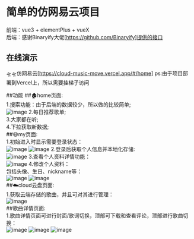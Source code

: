 # 简单的仿网易云项目
前端：vue3 + elementPlus + vueX \
后端：感谢Binaryify大佬[https://github.com/Binaryify]提供的接口

## 在线演示
🛸🛸仿网易云[https://cloud-music-move.vercel.app/#/home]
ps:由于项目部署到Vercel上，所以需要挂梯子访问

##功能
##🏚️home页面:\
  1.搜索功能：由于后端的数据较少，所以做的比较简单;\
  ![image](https://user-images.githubusercontent.com/100813306/199457815-a46117cc-ceaa-4317-8843-23ae82eee185.png)
  2.每日推荐歌单;\
  3.大家都在听;\
  4.下拉获取新数据;\
##😃my页面:\
  1.初始进入时显示需要登录状态：\
  ![image](https://user-images.githubusercontent.com/100813306/199456767-f630ae69-08b9-4941-b05e-0eb216146261.png)
  ![image](https://user-images.githubusercontent.com/100813306/199457035-0b04d67b-6eff-4c63-9af4-92648fca4d52.png)
  2.登录后获取个人信息并本地化存储:\
  ![image](https://user-images.githubusercontent.com/100813306/199457191-ce549c26-bcea-4669-9b71-bc930c7e0603.png)
  3.查看个人资料详情功能：\
  ![image](https://user-images.githubusercontent.com/100813306/199457389-00d4b839-d90f-49c1-b2f6-4a98db424e99.png)
  4.修改个人资料：\
  包括头像、生日、nickname等：\
  ![image](https://user-images.githubusercontent.com/100813306/199457583-ac12cf71-217e-46a7-8c33-951811002f81.png)
  ![image](https://user-images.githubusercontent.com/100813306/199457629-bc40085a-f348-418e-9a88-cdffb4ba15ea.png)\
##☁️cloud云盘页面:\
  1.获取云端存储的歌曲，并且可对其进行管理：\
  ![image](https://user-images.githubusercontent.com/100813306/199458294-99edddef-ae8e-4a1a-b24e-964eac4b5ef7.png)\
##歌曲详情页面:\
  1.歌曲详情页面可进行封面/歌词切换，顶部可下载和查看评论，顶部进行歌曲切换：\
  ![image](https://user-images.githubusercontent.com/100813306/199458768-e409f88f-8a8d-438b-8852-d0f4e287437b.png)
  ![image](https://user-images.githubusercontent.com/100813306/199458801-27b3c616-7302-4bca-9ece-0c4a74067ff9.png)
  ![image](https://user-images.githubusercontent.com/100813306/199458886-b8fc5347-4b3c-4f75-9080-99b046b4cd4e.png)
  

  
  


